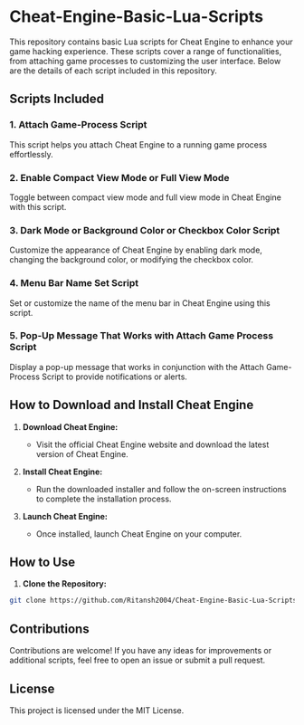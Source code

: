 # Cheat-Engine-Basic-Lua-Scripts

This repository contains basic Lua scripts for Cheat Engine to enhance your game hacking experience. These scripts cover a range of functionalities, from attaching game processes to customizing the user interface. Below are the details of each script included in this repository.

## Scripts Included

### 1. Attach Game-Process Script
This script helps you attach Cheat Engine to a running game process effortlessly.

### 2. Enable Compact View Mode or Full View Mode
Toggle between compact view mode and full view mode in Cheat Engine with this script.

### 3. Dark Mode or Background Color or Checkbox Color Script
Customize the appearance of Cheat Engine by enabling dark mode, changing the background color, or modifying the checkbox color.

### 4. Menu Bar Name Set Script
Set or customize the name of the menu bar in Cheat Engine using this script.

### 5. Pop-Up Message That Works with Attach Game Process Script
Display a pop-up message that works in conjunction with the Attach Game-Process Script to provide notifications or alerts.

## How to Download and Install Cheat Engine

1. **Download Cheat Engine:**
   - Visit the official Cheat Engine website and download the latest version of Cheat Engine.

2. **Install Cheat Engine:**
   - Run the downloaded installer and follow the on-screen instructions to complete the installation process.

3. **Launch Cheat Engine:**
   - Once installed, launch Cheat Engine on your computer.

## How to Use

1. **Clone the Repository:**
```bash
git clone https://github.com/Ritansh2004/Cheat-Engine-Basic-Lua-Scripts.git
```
## Contributions

Contributions are welcome! If you have any ideas for improvements or additional scripts, feel free to open an issue or submit a pull request.

## License

This project is licensed under the MIT License.

